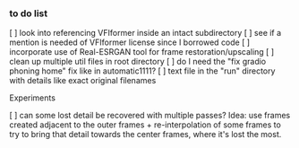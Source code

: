 ### to do list

[ ] look into referencing VFIformer inside an intact subdirectory
[ ] see if a mention is needed of VFIformer license since I borrowed code
[ ] incorporate use of Real-ESRGAN tool for frame restoration/upscaling
[ ] clean up multiple util files in root directory
[ ] do I need the "fix gradio phoning home" fix like in automatic1111?
[ ] text file in the "run" directory with details like exact original filenames

Experiments

[ ] can some lost detail be recovered with multiple passes? Idea: use frames created adjacent to the outer frames + re-interpolation of some frames to try to bring that detail towards the center frames, where it's lost the most.


